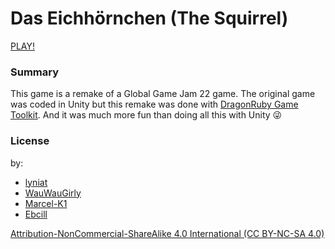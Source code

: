 # Das Eichhörnchen (The Squirrel)
[PLAY!](https://lyniat.github.io/eichhoernchen-ggj22/)

### Summary
This game is a remake of a Global Game Jam 22 game.
The original game was coded in Unity but this remake was done with [DragonRuby Game Toolkit](https://dragonruby.org/toolkit/game). And it was much more fun than doing all this with Unity 😜

### License
by:
- [lyniat](https://github.com/Lyniat)
- [WauWauGirly](https://github.com/WauWauGirly)
- [Marcel-K1](https://github.com/Marcel-K1)
- [Ebcill](https://github.com/Ebcill)

[Attribution-NonCommercial-ShareAlike 4.0 International (CC BY-NC-SA 4.0)](https://creativecommons.org/licenses/by-nc-sa/4.0/)
